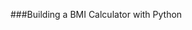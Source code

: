 ###Building a BMI Calculator with Python

[RESOUCE]:(https://youtu.be/ey1VNjU0YbM)

[MY CODE]: (https://github.com/lvbaotram/ProjectPythonYtb/blob/d11753a90ede48751a61c9481de3278a6b2b4361/BMI-Calcucator.py)

